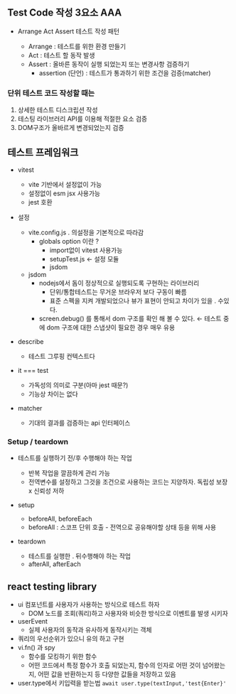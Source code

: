 ## Test Code 작성 3요소 AAA

- Arrange Act Assert 테스트 작성 패턴

  - Arrange : 테스트를 위한 환경 만들기
  - Act : 테스트 할 동작 발생
  - Assert : 올바른 동작이 실행 되었는지 또는 변경사항 검증하기
    - assertion (단언) : 테스트가 통과하기 위한 조건을 검증(matcher)

### 단위 테스트 코드 작성할 때는

1. 상세한 테스트 디스크립션 작성
2. 테스팅 라이브러리 API를 이용해 적절한 요소 검증
3. DOM구조가 올바르게 변경되었는지 검증

## 테스트 프레임워크

- vitest
  - vite 기반에서 설정없이 가능
  - 설정없이 esm jsx 사용가능
  - jest 호환
- 설정

  - vite.config.js . 의설정을 기본적으로 따라감
    - globals option 이란 ?
      - import없이 vitest 사용가능
      - setupTest.js ← 설정 모듈
      - jsdom
  - jsdom
    - nodejs에서 돔이 정상적으로 실행되도록 구현하는 라이브러리
      - 단위/통합테스트는 무거운 브라우저 보다 구동이 빠름
      - 표준 스펙을 지켜 개발되었으나 뷰가 표현이 안되고 차이가 있을 . 수있다.
    - screen.debug() 를 통해서 dom 구조를 확인 해 볼 수 있다. ← 테스트 중에 dom 구조에 대한 스냅샷이 필요한 경우 매우 유용

- describe
  - 테스트 그루핑 컨텍스트다
- it === test

  - 가독성의 의미로 구분(아마 jest 때문?)
  - 기능상 차이는 없다

- matcher
  - 기대의 결과를 검증하는 api 인터페이스

### Setup / teardown

- 테스트를 실행하기 전/후 수행해야 하는 작업

  - 반복 작업을 깔끔하게 관리 가능
  - 전역변수를 설정하고 그것을 조건으로 사용하는 코드는 지양하자. 독립성 보장 x 신뢰성 저하

- setup
  - beforeAll, beforeEach
  - beforeAll : 스코프 단위 호출 - 전역으로 공유해야할 상태 등을 위해 사용
- teardown
  - 테스트를 실행한 . 뒤수행해야 하는 작업
  - afterAll, afterEach

## react testing library

- ui 컴포넌트를 사용자가 사용하는 방식으로 테스트 하자
  - DOM 노드를 조회(쿼리)하고 사용자와 비슷한 방식으로 이벤트를 발생 시키자
- userEvent
  - 실제 사용자의 동작과 유사하게 동작시키는 객체
- 쿼리의 우선순위가 있으니 유의 하고 구현
- vi.fn() 과 spy
  - 함수를 모킹하기 위한 함수
  - 어떤 코드에서 특정 함수가 호출 되었는지, 함수의 인자로 어떤 것이 넘어왔는지, 어떤 값을 반환하는지 등 다양한 값들을 저장하고 있음
- user.type에서 키입력을 받는법
  `await user.type(textInput,'test{Enter}'`
